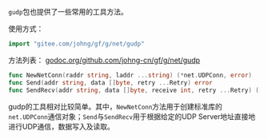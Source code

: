 ```gudp```包也提供了一些常用的工具方法。

使用方式：
```go
import "gitee.com/johng/gf/g/net/gudp"
```

方法列表：
[godoc.org/github.com/johng-cn/gf/g/net/gudp](https://godoc.org/github.com/johng-cn/gf/g/net/gudp)
```go
func NewNetConn(raddr string, laddr ...string) (*net.UDPConn, error)
func Send(addr string, data []byte, retry ...Retry) error
func SendRecv(addr string, data []byte, receive int, retry ...Retry) ([]byte, error)
```

gudp的工具相对比较简单。其中，```NewNetConn```方法用于创建标准库的```net.UDPConn```通信对象；```Send```与```SendRecv```用于根据给定的UDP Server地址直接地进行UDP通信，数据写入及读取。